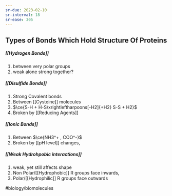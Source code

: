 ```yaml
---
sr-due: 2023-02-10
sr-interval: 18
sr-ease: 305
---
```

## Types of Bonds Which Hold Structure Of Proteins 

##### [[Hydrogen Bonds]]
1. between very polar groups
2. weak alone strong together?
##### **[[Disulfide Bonds]]** 
1. Strong Covalent bonds
2. Between [[Cysteine]] molecules
3. $\ce{S-H + H-S\xrightleftharpoons[-H2]{+H2} S-S + H2}$ 
4. Broken by [[Reducing Agents]]
##### [[Ionic Bonds]]
1. Between $\ce{NH3^+ , COO^-}$ 
2. Broken by [[pH level]] changes,
##### [[Weak Hydrohpobic interactions]]
1. weak, yet still affects shape
2. Non Polar/[[Hydrophobic]] R groups face inwards,
3. Polar/[[Hydrophilic]] R groups face outwards 

#biology/biomolecules  
